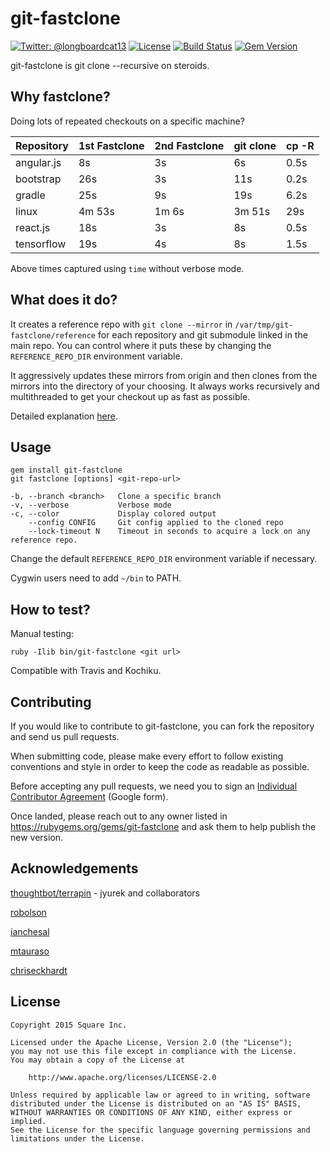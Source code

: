 git-fastclone
=============

[![Twitter: @longboardcat13](https://img.shields.io/badge/contact-@longboardcat13-blue.svg?style=flat)](https://twitter.com/longboardcat13)
[![License](https://img.shields.io/badge/license-Apache-green.svg?style=flat)](https://github.com/square/git-fastclone/blob/master/LICENSE)
[![Build Status](https://travis-ci.org/square/git-fastclone.svg?branch=master)](https://travis-ci.org/square/git-fastclone)
[![Gem Version](https://badge.fury.io/rb/git-fastclone.svg)](http://badge.fury.io/rb/git-fastclone)

git-fastclone is git clone --recursive on steroids.


Why fastclone?
--------------
Doing lots of repeated checkouts on a specific machine?

| Repository | 1st Fastclone | 2nd Fastclone | git clone | cp -R |
| -----------|---------------|---------------|-----------|-------|
| angular.js |    8s         |     3s        | 6s        | 0.5s  |
| bootstrap  |    26s        |     3s        | 11s       | 0.2s  |
| gradle     |    25s        |     9s        | 19s       | 6.2s  |
| linux      |    4m 53s     |     1m 6s     | 3m 51s    | 29s   |
| react.js   |    18s        |     3s        | 8s        | 0.5s  |
| tensorflow |    19s        |     4s        | 8s        | 1.5s  |

Above times captured using `time` without verbose mode.


What does it do?
----------------
It creates a reference repo with `git clone --mirror` in `/var/tmp/git-fastclone/reference` for each
repository and git submodule linked in the main repo. You can control where it puts these by
changing the `REFERENCE_REPO_DIR` environment variable.

It aggressively updates these mirrors from origin and then clones from the mirrors into the
directory of your choosing. It always works recursively and multithreaded to get your checkout up as
fast as possible.

Detailed explanation [here][1].


Usage
-----
    gem install git-fastclone
    git fastclone [options] <git-repo-url>

    -b, --branch <branch>   Clone a specific branch
    -v, --verbose           Verbose mode
    -c, --color             Display colored output
        --config CONFIG     Git config applied to the cloned repo
        --lock-timeout N    Timeout in seconds to acquire a lock on any reference repo.

Change the default `REFERENCE_REPO_DIR` environment variable if necessary.

Cygwin users need to add `~/bin` to PATH.


How to test?
------------
Manual testing:

    ruby -Ilib bin/git-fastclone <git url>

Compatible with Travis and Kochiku.


Contributing
------------
If you would like to contribute to git-fastclone, you can fork the repository and send us pull
requests.

When submitting code, please make every effort to follow existing conventions and style in order to
keep the code as readable as possible.

Before accepting any pull requests, we need you to sign an [Individual Contributor Agreement][2]
(Google form).

Once landed, please reach out to any owner listed in https://rubygems.org/gems/git-fastclone and ask them to help publish the new version.


Acknowledgements
----------------
[thoughtbot/terrapin][3] - jyurek and collaborators

[robolson][4]

[ianchesal][5]

[mtauraso][6]

[chriseckhardt][7]


License
-------
    Copyright 2015 Square Inc.

    Licensed under the Apache License, Version 2.0 (the "License");
    you may not use this file except in compliance with the License.
    You may obtain a copy of the License at

        http://www.apache.org/licenses/LICENSE-2.0

    Unless required by applicable law or agreed to in writing, software
    distributed under the License is distributed on an "AS IS" BASIS,
    WITHOUT WARRANTIES OR CONDITIONS OF ANY KIND, either express or implied.
    See the License for the specific language governing permissions and
    limitations under the License.

[1]: https://corner.squareup.com/2015/11/fastclone.html
[2]: https://docs.google.com/a/squareup.com/forms/d/13WR8m5uZ2nAkJH41k7GdVBXAAbzDk00vxtEYjd6Imzg/viewform?formkey=dDViT2xzUHAwRkI3X3k5Z0lQM091OGc6MQ&ndplr=1
[3]: https://github.com/thoughtbot/terrapin
[4]: https://github.com/robolson
[5]: https://github.com/ianchesal
[6]: https://github.com/mtauraso
[7]: https://github.com/chriseckhardt
